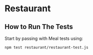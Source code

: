# Restaurant

## How to Run The Tests

Start by passing with Meal tests using:

```
npm test restaurant/restaurant-test.js
```